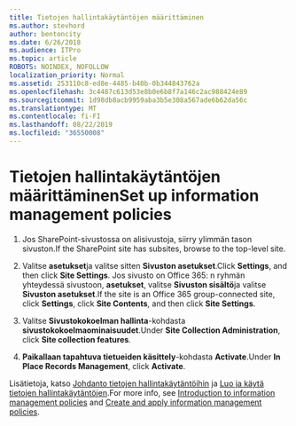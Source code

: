 ```yaml
---
title: Tietojen hallintakäytäntöjen määrittäminen
ms.author: stevhord
author: bentoncity
ms.date: 6/26/2018
ms.audience: ITPro
ms.topic: article
ROBOTS: NOINDEX, NOFOLLOW
localization_priority: Normal
ms.assetid: 253110c8-ed8e-4485-b40b-0b344843762a
ms.openlocfilehash: 3c4487c613d53e8b0e6b8f7a146c2ac988424e89
ms.sourcegitcommit: 1d98db8acb9959aba3b5e308a567ade6b62da56c
ms.translationtype: MT
ms.contentlocale: fi-FI
ms.lasthandoff: 08/22/2019
ms.locfileid: "36550008"
---
```

# <a name="set-up-information-management-policies"></a><span data-ttu-id="75f5f-102">Tietojen hallintakäytäntöjen määrittäminen</span><span class="sxs-lookup"><span data-stu-id="75f5f-102">Set up information management policies</span></span>

1. <span data-ttu-id="75f5f-103">Jos SharePoint-sivustossa on alisivustoja, siirry ylimmän tason sivuston.</span><span class="sxs-lookup"><span data-stu-id="75f5f-103">If the SharePoint site has subsites, browse to the top-level site.</span></span>
    
2. <span data-ttu-id="75f5f-104">Valitse **asetukset**ja valitse sitten **Sivuston asetukset**.</span><span class="sxs-lookup"><span data-stu-id="75f5f-104">Click **Settings**, and then click **Site Settings**.</span></span> <span data-ttu-id="75f5f-105">Jos sivusto on Office 365: n ryhmän yhteydessä sivustoon, **asetukset**, valitse **Sivuston sisältö**ja valitse **Sivuston asetukset**.</span><span class="sxs-lookup"><span data-stu-id="75f5f-105">If the site is an Office 365 group-connected site, click **Settings**, click **Site Contents**, and then click **Site Settings**.</span></span>
    
3. <span data-ttu-id="75f5f-106">Valitse **Sivustokokoelman hallinta**-kohdasta **sivustokokoelmaominaisuudet**.</span><span class="sxs-lookup"><span data-stu-id="75f5f-106">Under **Site Collection Administration**, click **Site collection features**.</span></span>
    
4. <span data-ttu-id="75f5f-107">**Paikallaan tapahtuva tietueiden käsittely**-kohdasta **Activate**.</span><span class="sxs-lookup"><span data-stu-id="75f5f-107">Under **In Place Records Management**, click **Activate**.</span></span>
    
<span data-ttu-id="75f5f-108">Lisätietoja, katso [Johdanto tietojen hallintakäytäntöihin](https://go.microsoft.com/fwlink/?linkid=404239) ja [Luo ja käytä tietojen hallintakäytäntöjen](https://go.microsoft.com/fwlink/?linkid=2003916).</span><span class="sxs-lookup"><span data-stu-id="75f5f-108">For more info, see [Introduction to information management policies](https://go.microsoft.com/fwlink/?linkid=404239) and [Create and apply information management policies](https://go.microsoft.com/fwlink/?linkid=2003916).</span></span>
  

